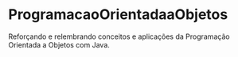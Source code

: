 # ProgramacaoOrientadaaObjetos
 Reforçando e relembrando conceitos e aplicações da Programação Orientada a Objetos com Java.
